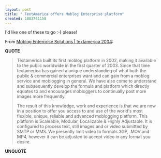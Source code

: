 ```yaml
---
layout: post
title: " TextAmerica offers Moblog Enterprise platform"
created: 1083741158
---
```

I'd like one of these to go :-)  please!

From <a href="http://www.textamerica.com/Pages/enterprise-a.asp">Moblog Enterprise Solutions | textamerica 2004</a>:
<p><strong>QUOTE</strong></p><blockquote>Textamerica built its first moblog platform in 2002, making it available to the public worldwide in the first quarter of 2003. Since that time textamerica has gained a unique understanding of what both the public &#38; commercial enterprises want and can gain from a moblog service and moblogging in general. We have also come to understand and subsequently develop the formula and platform which directly equates to and encourages mobloggers to continually post more images more frequently. 

The result of this knowledge, work and experience is that we are now in a position to offer you access to and use of the world's most flexible, unique, reliable and advanced moblogging platform. This platform is Scaleable, Modular, Localizable &#38; Highly Adjustable. It is configured to process text, still images and or video submitted by SMTP or MMS. We presently limit video to formats 3GP, .MOV and MP4, however it can be adjusted to accept video in any format you desire. 
</blockquote><p><strong>UNQUOTE</strong></p>


